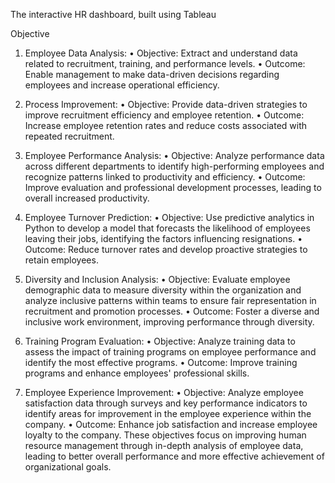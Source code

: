 The interactive HR dashboard, built using Tableau

Objective
1)	Employee Data Analysis:
•	Objective: Extract and understand data related to recruitment, training, and performance levels.
•	Outcome: Enable management to make data-driven decisions regarding employees and increase operational efficiency.
2)	Process Improvement:
•	Objective: Provide data-driven strategies to improve recruitment efficiency and employee retention.
•	Outcome: Increase employee retention rates and reduce costs associated with repeated recruitment.
3)	Employee Performance Analysis:
•	Objective: Analyze performance data across different departments to identify high-performing employees and recognize patterns linked to productivity and efficiency.
•	Outcome: Improve evaluation and professional development processes, leading to overall increased productivity.
4)	Employee Turnover Prediction:
•	Objective: Use predictive analytics in Python to develop a model that forecasts the likelihood of employees leaving their jobs, identifying the factors influencing resignations.
•	Outcome: Reduce turnover rates and develop proactive strategies to retain employees.
5)	Diversity and Inclusion Analysis:
•	Objective: Evaluate employee demographic data to measure diversity within the organization and analyze inclusive patterns within teams to ensure fair representation in recruitment and promotion processes.
•	Outcome: Foster a diverse and inclusive work environment, improving performance through diversity.
6)	Training Program Evaluation:
•	Objective: Analyze training data to assess the impact of training programs on employee performance and identify the most effective programs.
•	Outcome: Improve training programs and enhance employees' professional skills.



7)	Employee Experience Improvement:
•	Objective: Analyze employee satisfaction data through surveys and key performance indicators to identify areas for improvement in the employee experience within the company.
•	Outcome: Enhance job satisfaction and increase employee loyalty to the company.
These objectives focus on improving human resource management through in-depth analysis of employee data, leading to better overall performance and more effective achievement of organizational goals.
